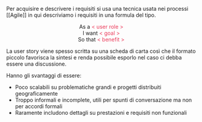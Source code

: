 Per acquisire e descrivere i requisiti si usa una tecnica usata nei processi [[Agile]] in qui descriviamo i requisiti in una formula del tipo.

<center>As a <span style='color:#eb3b5a'>&lt user role &gt</span> <br>
I want<span style='color:#eb3b5a'> &lt goal &gt</span> <br>
So that<span style='color:#eb3b5a'> &lt benefit &gt</span>
</center>

La user story viene spesso scritta su una scheda di carta così che il formato piccolo favorisca la sintesi e renda possibile esporlo nel caso ci debba essere una discussione.

Hanno gli svantaggi di essere:
- Poco scalabili su problematiche grandi e progetti distribuiti geograficamente
- Troppo informali e incomplete, utili per spunti di conversazione ma non per accordi formali 
- Raramente includono dettagli su prestazioni e requisiti non funzionali